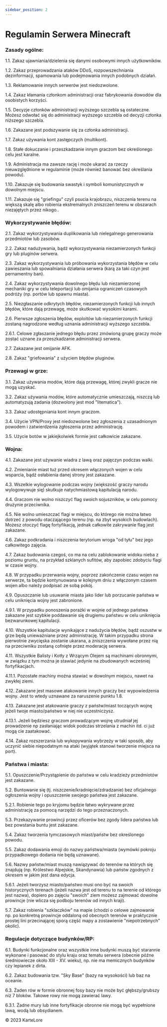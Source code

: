 ```yaml
---
sidebar_position: 2
---
```


# Regulamin Serwera Minecraft

### Zasady ogólne:
1.1. Zakaz ujawniania/dzielenia się danymi osobowymi innych użytkowników.

1.2. Zakaz przeprowadzania ataków DDoS, rozpowszechniania dezinformacji, spamowania lub podejmowania innych podobnych działań.

1.3. Reklamowanie innych serwerów jest niedozwolone.

1.4. Zakaz kłamania członkom administracji oraz fabrykowania dowodów dla osobistych korzyści.

1.5. Decyzje członków administracji wyższego szczebla są ostateczne. Możesz odwołać się do administracji wyższego szczebla od decyzji członka niższego szczebla.

1.6. Zakazane jest podszywanie się za członka administracji.

1.7. Zakaz używania kont zastępczych (multikont).

1.8. Stałe dokuczanie i przeszkadzanie innym graczom bez określonego celu jest karalne.

1.9. Administracja ma zawsze rację i może ukarać za rzeczy nieuwzględnione w regulaminie (może również banować bez określania powodu).

1.10. Zakazuje się budowania swastyk i symboli komunistycznych w dowolnym miejscu.

1.11. Zakazuje się "griefingu" czyli psucia krajobrazu, niszczenia terenu na większą skalę albo robienia ekstremalnych zniszczeń terenu w obszarach niezajętych przez nikogo..

### Wykorzystywanie błędów:
2.1. Zakaz wykorzystywania duplikowania lub nielegalnego generowania przedmiotów lub zasobów.

2.2. Zakaz nadużywania, bądź wykorzystywania niezamierzonych funkcji gry lub pluginów serwera.

2.3. Zakaz wykorzystywania lub próbowania wykorzystania błędów w celu zawieszania lub spowalniania działania serwera (karą za taki czyn jest pernamentny ban).

2.4. Zakaz wykorzystywania dowolnego błędu lub niezamierzonej mechaniki gry w celu teleportacji lub omijania ograniczeń czasowych podróży (np. portów lub spawnu miasta).

2.5. Niezgłaszanie odkrytych błędów, niezamierzonych funkcji lub innych błędów, które dają przewagę, może skutkować wysokimi karami.

2.6. Pierwsze zgłoszenia błędów, exploitów lub niezamierzonych funkcji zostaną nagrodzone według uznania administracji wyższego szczebla.

2.6.1. Celowe zgłaszanie jednego błędu przez zmówioną grupę graczy może zostać uznane za przeszkadzanie administracji serwera.

2.7. Zakazane jest omijanie AFK.

2.8. Zakaz "griefowania" z użyciem błędów pluginów.

### Przewagi w grze:
3.1. Zakaz używania modów, które dają przewagę, której zwykli gracze nie mogą uzyskać.

3.2. Zakaz używania modów, które automatycznie umieszczają, niszczą lub automatyzują zadania (dozwolony jest mod "litematica").

3.3. Zakaz udostępniania kont innym graczom.

3.4. Użycie VPN/Proxy jest niedozwolone bez zgłoszenia z uzasadnionym powodem i zatwierdzenia zgłoszenia przez administrację.

3.5. Użycie botów w jakiejkolwiek formie jest całkowicie zakazane.

### Wojna:
4.1. Zakazane jest używanie wiadra z lawą oraz pajęczyn podczas walki.

4.2. Zmienianie miast tuż przed okresem włączonych wojen w celu wsparcia, bądź osłabienia danej strony jest zakazane.

4.3. Wszelkie wylogowanie podczas wojny (większość graczy narodu wylogowywuje się) skutkuje natychmiastową kapitulacją narodu.

4.4. Graczom nie wolno niszczyć flag swoich sojuszników, w celu pomocy drużynie przeciwnika.

4.5. Nie wolno umieszczać flagi w miejscu, do którego nie można łatwo dotrzeć z powodu otaczającego terenu (np. na zbyt wysokich budowlach). Możesz otoczyć flagę fortyfikacją, jednak całkowite zakrywanie flag jest zakazane.

4.6. Zakaz podkradania i niszczenia terytorium wroga "od tyłu" bez jego całkowitego zajęcia.

4.7. Zakaz budowania czegoś, co ma na celu zablokowanie widoku nieba z poziomu gruntu, na przykład szklanych sufitów, aby zapobiec zdobyciu flagi w czasie wojny.

4.8. W przypadku przerwania wojny, poprzez zakończenie czasu wojen na serwerze, ta będzie kontynuowana w kolejnym dniu z włączonym czasem wojen albo należy podpisać ze sobą pokój.

4.9. Opuszczanie lub usuwanie miasta jako lider lub porzucanie państwa w celu uniknięcia wojny jest zabronione.

4.9.1. W przypadku ponoszenia porażki w wojnie od jednego państwa zakazane jest szybkie poddawanie się drugiemu państwu w celu uniknięcia bezwarunkowej kapitulacji.

4.10. Wszystkie kapitulacje wynikające z nadużycia błędów, bądź oszustw w grze będą unieważniane przez administrację. W takim przypadku strona pierwotnie zwycięska zostanie ukarana, a zniszczenia wywołane przez nią na przeciwniku zostaną cofnięte przez moderację serwera.

4.11. Wszystkie Balisty i Kotły z Wrzącym Olejem są machinami obronnymi, w związku z tym można je stawiać jedynie na zbudowanych wcześniej fortyfikacjach.

4.11.1. Pozostałe machiny można stawiać w dowolnym miejscu, nawet na zwykłej ziemi.

4.12. Zakazane jest masowe atakowanie innych graczy bez wypowiedzenia wojny. Jest to wtedy uznawane za naruszenie punktu 1.8.

4.13. Zakazane jest atakowanie graczy z państw/miast toczących wojnę jeżeli twoje miasto/państwo w niej nie uczestniczysz.

4.13.1. Jeżeli będziesz graczom prowadzącym wojnę utrudniał jej prowadzenie np zasłaniając widok podczas strzelania z machin itd. ci już mogą cie zaatakować.

4.14. Zakaz rozszerzania lub wykopywania wybrzeży w taki sposób, aby uczynić siebie niepodatnym na ataki (wyjątek stanowi tworzenie miejsca na port).

### Państwa i miasta:

5.1. Opuszczenie/Przystąpienie do państwa w celu kradzieży przedmiotów jest zakazane.

5.2. Buntowanie się (tj. niszczenie/kradnięcie/zdradzanie) bez oficjalnego ogłoszenia wojny i opuszczenie swojego państwa jest zakazane.

5.2.1. Robienie tego po kryjomu będzie łatwo wykrywane przez administrację za pomocą narzędzi do tego przeznaczonych.

5.3. Przekazywanie prowincji przez oficerów bez zgody lidera państwa lub bez powstania buntu jest zakazane.

5.4. Zakaz tworzenia tymczasowych miast/państw bez określonego powodu.

5.5. Zakaz dodawania emoji do nazwy państwa/miasta (wymówki pokroju przypadkowego dodania nie będą uznawane).

5.6. Nazwy państw/miast muszą nawiązywać do terenów na których się znajdują (np. Królestwo Alpejskie, Skandynawia) lub państw zgodnych z okresem w jakim jest dana edycja.

5.6.1. Jeżeli tworzysz miasto/państwo musi ono być na swoich historycznych terenach (jeżeli nazwa jest od terenu to na terenie od którego jest nazwa), dopiero po zajęciu "swoich" ziem możesz zajmować dowolne prowincje (nie wlicza się podboju terenów od innych kraji).

5.7. Zakaz robienia "szklaczków" na mapie (chodzi o celowe zajmowanie np. po konkretną prowincje oddaloną od obecnych terenów w praktycznie prostej lini przecinającej sporą część mapy a zostawienie "niepotrzebnych" okolic).


### Regulacje dotyczące budynków/RP:

6.1. Budynki funkcjonalne oraz wszystkie inne budynki muszą być starannie wykonane i pasować do stylu kraju oraz tematu serwera (obecnie późne średniowiecze około XIII - XV. wieku), np. nie ma memicznych budynków czy lepianek z dirta.

6.2. Zakaz budowania tzw. "Sky Base" (bazy na wysokości) lub baz na oceanie.

6.3. Żaden rów w formie obronnej fosy bazy nie może być głębszy/grubszy niż 7 bloków. Takowe rowy nie mogą zawierać lawy.

6.3.1. Żadne mury lub inne fortyfikacje obronne nie mogą być wypełnione lawą, wodą lub obsydianem.

©️ 2023 KarteLore

